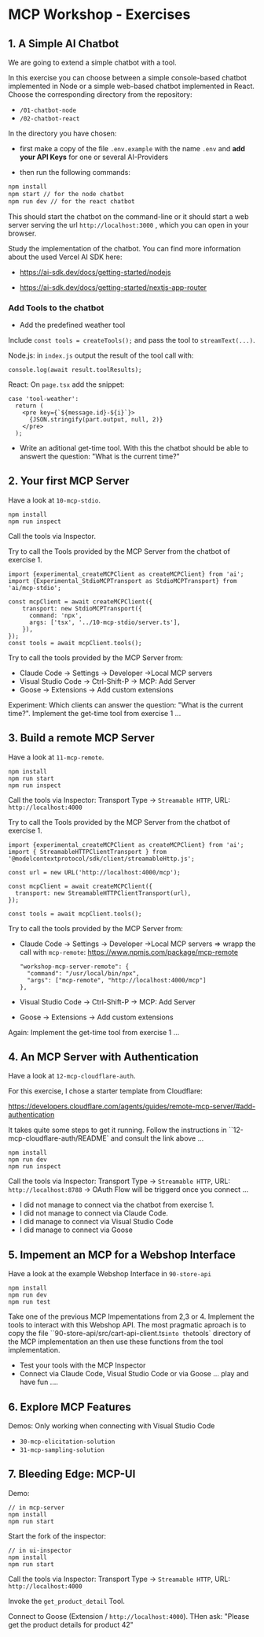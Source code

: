 # MCP Workshop - Exercises



## 1. A Simple AI Chatbot

We are going to extend a simple chatbot with a tool.

In this exercise you can choose between a simple console-based chatbot implemented in Node or a simple web-based chatbot implemented in React. Choose the corresponding directory from the repository:

- `/01-chatbot-node`
- `/02-chatbot-react`

In the directory you have chosen: 

- first make a copy of the file `.env.example` with the name `.env` and **add your API Keys** for one or several AI-Providers

- then run the following commands:

```bash
npm install
npm start // for the node chatbot
npm run dev // for the react chatbot
```

This should start the chatbot on the command-line or it should start a web server serving the url `http://localhost:3000` , which you can open in your browser.

Study the implementation of the chatbot.
You can find more information about the used Vercel AI SDK here:

- https://ai-sdk.dev/docs/getting-started/nodejs

- https://ai-sdk.dev/docs/getting-started/nextjs-app-router





### Add Tools to the chatbot

- Add the predefined weather tool

Include `const tools = createTools();` and pass the tool to `streamText(...)`.



Node.js: in `index.js` output the result of the tool call with:

```
console.log(await result.toolResults);
```





React: On `page.tsx` add the snippet:

```
case 'tool-weather':
  return (
    <pre key={`${message.id}-${i}`}>
      {JSON.stringify(part.output, null, 2)}
    </pre>
  );
```



- Write an aditional get-time tool. With this the chatbot should be able to answert the question: "What is the current time?"

  



## 2. Your first MCP Server

Have a look at `10-mcp-stdio`.

```
npm install
npm run inspect
```

Call the tools via Inspector.



Try to call the Tools provided by the MCP Server from the chatbot of exercise 1.

```
import {experimental_createMCPClient as createMCPClient} from 'ai';
import {Experimental_StdioMCPTransport as StdioMCPTransport} from 'ai/mcp-stdio';

const mcpClient = await createMCPClient({
    transport: new StdioMCPTransport({
      command: 'npx',
      args: ['tsx', '../10-mcp-stdio/server.ts'],
    }),
});
const tools = await mcpClient.tools();
```



Try to call the tools provided by the MCP Server from:

- Claude Code -> Settings -> Developer ->Local MCP servers
- Visual Studio Code -> Ctrl-Shift-P -> MCP: Add Server
- Goose -> Extensions -> Add custom extensions



Experiment: Which clients can answer the question: "What is the current time?". Implement the get-time tool from exercise 1 ...





## 3. Build a remote MCP Server

Have a look at `11-mcp-remote`.

```
npm install
npm run start
npm run inspect
```

Call the tools via Inspector: Transport Type -> `Streamable HTTP`, URL: `http://localhost:4000`



Try to call the Tools provided by the MCP Server from the chatbot of exercise 1.

```
import {experimental_createMCPClient as createMCPClient} from 'ai';
import { StreamableHTTPClientTransport } from '@modelcontextprotocol/sdk/client/streamableHttp.js';

const url = new URL('http://localhost:4000/mcp');

const mcpClient = await createMCPClient({
  transport: new StreamableHTTPClientTransport(url),
});

const tools = await mcpClient.tools();
```



Try to call the tools provided by the MCP Server from:

- Claude Code -> Settings -> Developer ->Local MCP servers => wrapp the call with `mcp-remote`: https://www.npmjs.com/package/mcp-remote

  ```
  "workshop-mcp-server-remote": {
    "command": "/usr/local/bin/npx",
    "args": ["mcp-remote", "http://localhost:4000/mcp"]
  },
  ```

- Visual Studio Code -> Ctrl-Shift-P -> MCP: Add Server

- Goose -> Extensions -> Add custom extensions



Again: Implement the get-time tool from exercise 1 ...





## 4. An MCP Server with Authentication

Have a look at `12-mcp-cloudflare-auth`.

For this exercise, I chose a starter template from Cloudflare:

https://developers.cloudflare.com/agents/guides/remote-mcp-server/#add-authentication

It takes quite some steps to get it running. Follow the instructions in ``12-mcp-cloudflare-auth/README` and consult the link above ...

```
npm install
npm run dev
npm run inspect
```

Call the tools via Inspector: Transport Type -> `Streamable HTTP`, URL: `http://localhost:8788` -> OAuth Flow will be triggerd once you connect ...



- I did not manage to connect via the chatbot from exercise 1.
- I did not manage to connect via Claude Code.
- I did manage to connect via Visual Studio Code
- I did manage to connect via Goose





## 5. Impement an MCP for a Webshop Interface

Have a look at the example Webshop Interface in `90-store-api`

```
npm install
npm run dev
npm run test
```



Take one of the previous MCP Impementations from 2,3 or 4.
Implement the tools to interact with this Webshop API. The most pragmatic aproach is to copy the file ``90-store-api/src/cart-api-client.ts` into the `tools` directory of the MCP implementation an then use these functions from the tool implementation.

- Test your tools with the MCP Inspector
- Connect via Claude Code, Visual Studio Code or via Goose ... play and have fun ....







## 6. Explore MCP Features

Demos: Only working when connecting with Visual Studio Code

- `30-mcp-elicitation-solution`
- `31-mcp-sampling-solution`





## 7. Bleeding Edge: MCP-UI

Demo:

```
// in mcp-server
npm install
npm run start
```

Start the fork of the inspector:

```
// in ui-inspector
npm install
npm run start
```

Call the tools via Inspector: Transport Type -> `Streamable HTTP`, URL: `http://localhost:4000`

Invoke the `get_product_detail` Tool.

Connect to Goose (Extension / `http://localhost:4000`). THen ask: "Please get the product details for product 42"

